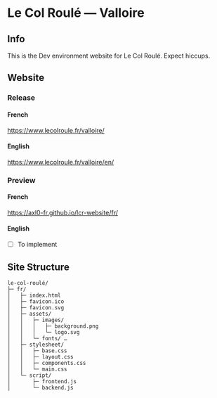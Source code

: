 # Le Col Roulé — Valloire

## Info

This is the Dev environment website for Le Col Roulé. Expect hiccups.

## Website

### Release 

#### French

https://www.lecolroule.fr/valloire/

#### English

https://www.lecolroule.fr/valloire/en/

### Preview

#### French

https://axl0-fr.github.io/lcr-website/fr/

#### English

- [ ] To implement

## Site Structure

```
le-col-roulé/
├─ fr/
│   ├─ index.html
│   ├─ favicon.ico
│   ├─ favicon.svg
│   ├─ assets/
│   │   ├─ images/
│   │   │   ├─ background.png
│   │   │   └─ logo.svg
│   │   └─ fonts/ …
│   ├─ stylesheet/
│   │   ├─ base.css
│   │   ├─ layout.css
│   │   ├─ components.css
│   │   └─ main.css
│   └─ script/
│       ├─ frontend.js
│       └─ backend.js
```


